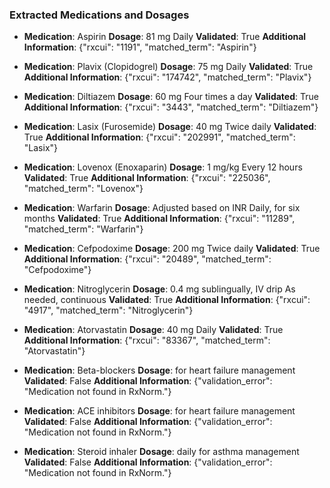 ### Extracted Medications and Dosages

- **Medication**: Aspirin
  **Dosage**: 81 mg Daily
  **Validated**: True
  **Additional Information**: {"rxcui": "1191", "matched_term": "Aspirin"}

- **Medication**: Plavix (Clopidogrel)
  **Dosage**: 75 mg Daily
  **Validated**: True
  **Additional Information**: {"rxcui": "174742", "matched_term": "Plavix"}

- **Medication**: Diltiazem
  **Dosage**: 60 mg Four times a day
  **Validated**: True
  **Additional Information**: {"rxcui": "3443", "matched_term": "Diltiazem"}

- **Medication**: Lasix (Furosemide)
  **Dosage**: 40 mg Twice daily
  **Validated**: True
  **Additional Information**: {"rxcui": "202991", "matched_term": "Lasix"}

- **Medication**: Lovenox (Enoxaparin)
  **Dosage**: 1 mg/kg Every 12 hours
  **Validated**: True
  **Additional Information**: {"rxcui": "225036", "matched_term": "Lovenox"}

- **Medication**: Warfarin
  **Dosage**: Adjusted based on INR Daily, for six months
  **Validated**: True
  **Additional Information**: {"rxcui": "11289", "matched_term": "Warfarin"}

- **Medication**: Cefpodoxime
  **Dosage**: 200 mg Twice daily
  **Validated**: True
  **Additional Information**: {"rxcui": "20489", "matched_term": "Cefpodoxime"}

- **Medication**: Nitroglycerin
  **Dosage**: 0.4 mg sublingually, IV drip As needed, continuous
  **Validated**: True
  **Additional Information**: {"rxcui": "4917", "matched_term": "Nitroglycerin"}

- **Medication**: Atorvastatin
  **Dosage**: 40 mg Daily
  **Validated**: True
  **Additional Information**: {"rxcui": "83367", "matched_term": "Atorvastatin"}

- **Medication**: Beta-blockers
  **Dosage**: for heart failure management
  **Validated**: False
  **Additional Information**: {"validation_error": "Medication not found in RxNorm."}

- **Medication**: ACE inhibitors
  **Dosage**: for heart failure management
  **Validated**: False
  **Additional Information**: {"validation_error": "Medication not found in RxNorm."}

- **Medication**: Steroid inhaler
  **Dosage**: daily for asthma management
  **Validated**: False
  **Additional Information**: {"validation_error": "Medication not found in RxNorm."}
